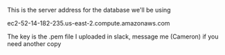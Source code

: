 This is the server address for the database we'll be using

ec2-52-14-182-235.us-east-2.compute.amazonaws.com

The key is the .pem file I uploaded in slack, message me (Cameron) if you need another copy
